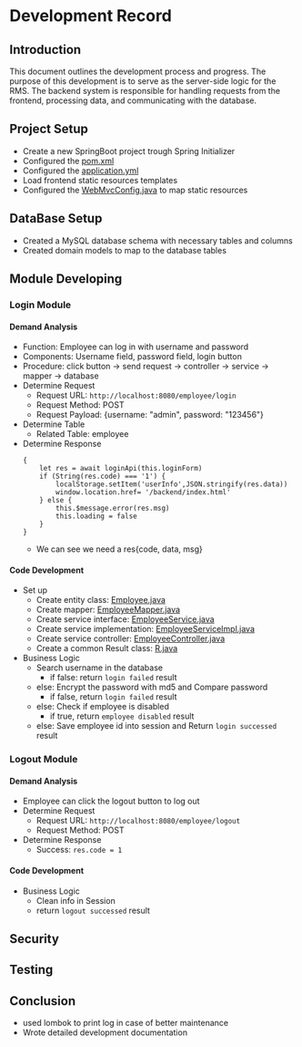 # Development Record
## Introduction
This document outlines the development process and progress.
The purpose of this development is to serve as the server-side logic for the RMS.
The backend system is responsible for handling requests from the frontend, processing data, and communicating with the database.

## Project Setup
- Create a new SpringBoot project trough Spring Initializer
- Configured the [pom.xml](../pom.xml)
- Configured the [application.yml](../src/main/resources/application.yml)
- Load frontend static resources templates
- Configured the [WebMvcConfig.java](../src/main/java/com/tenphun/rmsys/config/WebMvcConfig.java) to map static resources

## DataBase Setup
- Created a MySQL database schema with necessary tables and columns
- Created domain models to map to the database tables

## Module Developing
### Login Module
#### Demand Analysis
- Function: Employee can log in with username and password
- Components: Username field, password field, login button
- Procedure: click button -> send request -> controller -> service -> mapper -> database
- Determine Request
  - Request URL: `http://localhost:8080/employee/login`
  - Request Method: POST
  - Request Payload: {username: "admin", password: "123456"}
- Determine Table
    - Related Table: employee
- Determine Response
  ```
  {
      let res = await loginApi(this.loginForm)
      if (String(res.code) === '1') {
          localStorage.setItem('userInfo',JSON.stringify(res.data))
          window.location.href= '/backend/index.html'
      } else {
          this.$message.error(res.msg)
          this.loading = false
      }
  }
  ```
  - We can see we need a res{code, data, msg}
#### Code Development
- Set up
  - Create entity class: [Employee.java](../src/main/java/com/tenphun/rmsys/entity/Employee.java)
  - Create mapper: [EmployeeMapper.java](../src/main/java/com/tenphun/rmsys/mapper/EmployeeMapper.java)
  - Create service interface: [EmployeeService.java](../src/main/java/com/tenphun/rmsys/service/EmployeeService.java)
  - Create service implementation: [EmployeeServiceImpl.java](../src/main/java/com/tenphun/rmsys/service/impl/EmployeeServiceImpl.java)
  - Create service controller: [EmployeeController.java](../src/main/java/com/tenphun/rmsys/controller/EmployeeController.java)
  - Create a common Result class: [R.java](../src/main/java/com/tenphun/rmsys/common/R.java)
- Business Logic
  - Search username in the database
    - if false: return `login failed` result
  - else: Encrypt the password with md5 and Compare password
    - if false, return `login failed` result
  - else: Check if employee is disabled
    - if true, return `employee disabled` result
  - else: Save employee id into session and Return `login successed` result

### Logout Module
#### Demand Analysis
- Employee can click the logout button to log out
- Determine Request
  - Request URL: `http://localhost:8080/employee/logout`
  - Request Method: POST
- Determine Response
  - Success: `res.code = 1`
#### Code Development
- Business Logic
  - Clean info in Session
  - return `logout successed` result

###

## Security

## Testing

## Conclusion
- used lombok to print log in case of better maintenance
- Wrote detailed development documentation